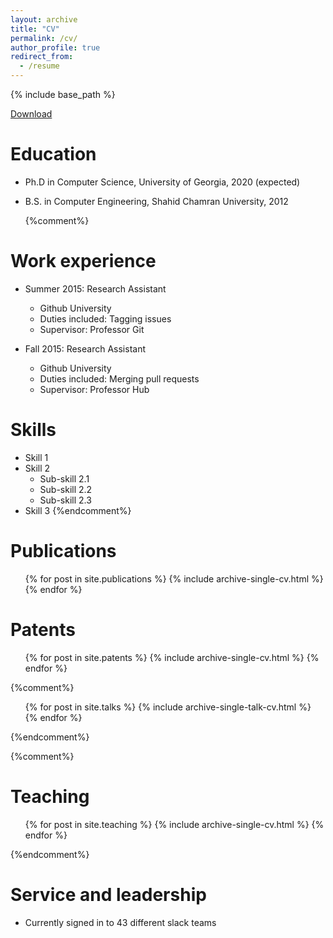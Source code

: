 ```yaml
---
layout: archive
title: "CV"
permalink: /cv/
author_profile: true
redirect_from:
  - /resume
---
```


{% include base_path %}


[Download]({{base_path}}/files/cv.pdf)

Education
======
* Ph.D in Computer Science, University of Georgia, 2020 (expected)
* B.S. in Computer Engineering, Shahid Chamran University, 2012

  {%comment%}

Work experience
======
* Summer 2015: Research Assistant
  * Github University
  * Duties included: Tagging issues
  * Supervisor: Professor Git

* Fall 2015: Research Assistant
  * Github University
  * Duties included: Merging pull requests
  * Supervisor: Professor Hub
  
Skills
======
* Skill 1
* Skill 2
  * Sub-skill 2.1
  * Sub-skill 2.2
  * Sub-skill 2.3
* Skill 3
{%endcomment%}

Publications
======
  <ul>{% for post in site.publications %}
    {% include archive-single-cv.html %}
  {% endfor %}</ul>
  
Patents
======
  <ul>{% for post in site.patents %}
    {% include archive-single-cv.html %}
  {% endfor %}</ul>
  {%comment%}
  <ul>{% for post in site.talks %}
    {% include archive-single-talk-cv.html %}
  {% endfor %}</ul>
  {%endcomment%}
  
  {%comment%}

Teaching
======
  <ul>{% for post in site.teaching %}
    {% include archive-single-cv.html %}
  {% endfor %}</ul>
  {%endcomment%}
  
Service and leadership
======
* Currently signed in to 43 different slack teams

